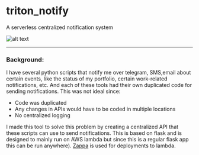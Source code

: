 # triton_notify
A serverless centralized notification system

![alt text](https://travis-ci.com/ryux00/triton_notify.svg?branch=master "Travis Build Info")

---

### Background:
I have several python scripts that notify me over telegram, SMS,email about certain events, like the status of my portfolio, certain work-related notifications, etc.
And each of these tools had their own duplicated code for sending notifications. This was not ideal since:
* Code was duplicated
* Any changes in APIs would have to be coded in multiple locations
* No centralized logging

I made this tool to solve this problem by creating a centralized API that these scripts can use to send notifications.
This is based on flask and is designed to mainly run on AWS lambda but since this is a regular flask app this can be run anywhere).
[Zappa](https://github.com/Miserlou/Zappa) is used for deployments to lambda.


